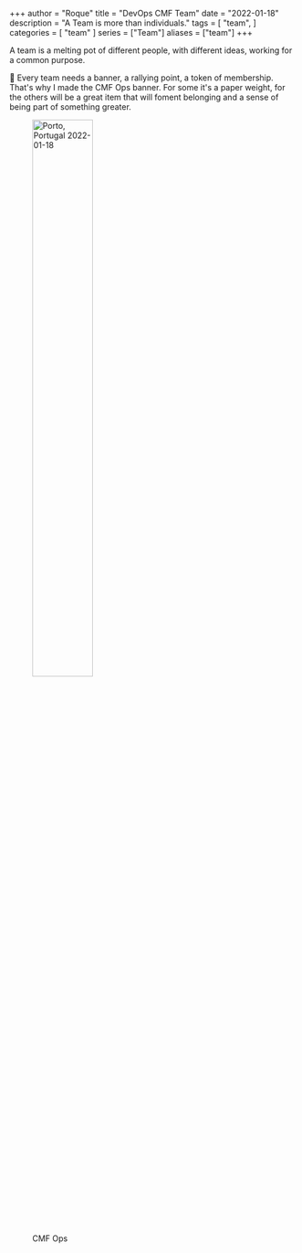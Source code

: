 +++
author = "Roque"
title = "DevOps CMF Team"
date = "2022-01-18"
description = "A Team is more than individuals."
tags = [
    "team",
]
categories = [
    "team"
]
series = ["Team"]
aliases = ["team"]
+++

A team is a melting pot of different people, with different ideas, working for a common purpose. 

<span class="emojify">:triangular_flag_on_post:</span> Every team needs a banner, a rallying point, a token of membership. That's why I made the CMF Ops banner. For some it's a paper weight, for the others will be a great item that will foment belonging and a sense of being part of something greater.

<figure>
    <img src="/images/cmfOps.jpg" width="50%" height="50%" class="center"
         alt="Porto, Portugal 2022-01-18">
    <figcaption class="center">CMF Ops</figcaption>
</figure>
